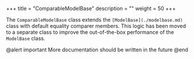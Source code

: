 +++
title = "ComparableModelBase" 
description = ""
weight = 50
+++

The `ComparableModelBase` class extends the `[ModelBase](./modelbase.md)` class with default equality comparer members. This logic has been moved to a separate class to improve the out-of-the-box performance of the `ModelBase` class.

@alert important
More documentation should be written in the future
@end